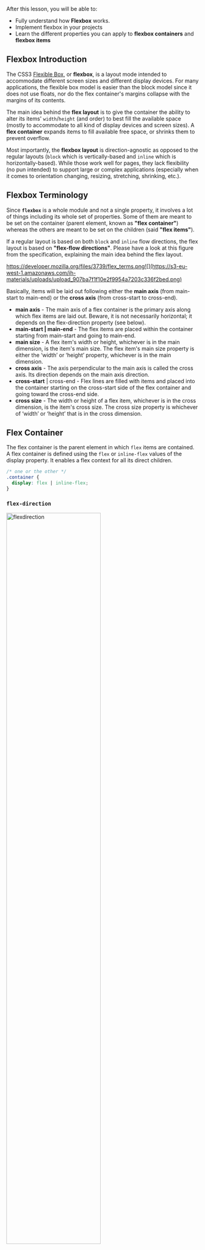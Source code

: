 <!-- ![Ironhack Logo](https://i.imgur.com/1QgrNNw.png)

# CSS | Flexbox -->

After this lesson, you will be able to:

- Fully understand how **Flexbox** works.
- Implement flexbox in your projects
- Learn the different properties you can apply to **flexbox containers** and **flexbox items**

## Flexbox Introduction

The CSS3 [Flexible Box](https://developer.mozilla.org/en-US/docs/Web/CSS/CSS_Flexible_Box_Layout/Using_CSS_flexible_boxes), or **flexbox**, is a layout mode intended to accommodate different screen sizes and different display devices. For many applications, the flexible box model is easier than the block model since it does not use floats, nor do the flex container's margins collapse with the margins of its contents.

The main idea behind the **flex layout** is to give the container the ability to alter its items' `width`/`height` (and order) to best fill the available space (mostly to accommodate to all kind of display devices and screen sizes). A **flex container** expands items to fill available free space, or shrinks them to prevent overflow.

Most importantly, the **flexbox layout** is direction-agnostic as opposed to the regular layouts (`block` which is vertically-based and `inline` which is horizontally-based). While those work well for pages, they lack flexibility (no pun intended) to support large or complex applications (especially when it comes to orientation changing, resizing, stretching, shrinking, etc.).

## Flexbox Terminology

Since **`flexbox`** is a whole module and not a single property, it involves a lot of things including its whole set of properties. Some of them are meant to be set on the container (parent element, known as **"flex container"**) whereas the others are meant to be set on the children (said **"flex items"**).

If a regular layout is based on both `block` and `inline` flow directions, the flex layout is based on **"flex-flow directions"**. Please have a look at this figure from the specification, explaining the main idea behind the flex layout.

https://developer.mozilla.org/files/3739/flex_terms.png![](https://s3-eu-west-1.amazonaws.com/ih-materials/uploads/upload_907ba7f1f10e2f9954a7203c336f2bed.png)

Basically, items will be laid out following either the **main axis** (from main-start to main-end) or the **cross axis** (from cross-start to cross-end).

- **main axis** - The main axis of a flex container is the primary axis along which flex items are laid out. Beware, it is not necessarily horizontal; it depends on the flex-direction property (see below).
- **main-start | main-end** - The flex items are placed within the container starting from main-start and going to main-end.
- **main size** - A flex item's width or height, whichever is in the main dimension, is the item's main size. The flex item's main size property is either the ‘width’ or ‘height’ property, whichever is in the main dimension.
- **cross axis** - The axis perpendicular to the main axis is called the cross axis. Its direction depends on the main axis direction.
- **cross-start** | cross-end - Flex lines are filled with items and placed into the container starting on the cross-start side of the flex container and going toward the cross-end side.
- **cross size** - The width or height of a flex item, whichever is in the cross dimension, is the item's cross size. The cross size property is whichever of ‘width’ or ‘height’ that is in the cross dimension.

## Flex Container

The flex container is the parent element in which `flex` items are contained. A flex container is defined using the `flex` or `inline-flex` values of the display property. It enables a flex context for all its direct children.

```css
/* one or the other */
.container {
  display: flex | inline-flex;
}
```

### `flex-direction`

<img src="https://s3-eu-west-1.amazonaws.com/ih-materials/uploads/upload_9289bdad0bbe881502dee4ab6e6ac084.png" alt="flexdirection" style="width:70%"/>

This establishes the **main-axis**, thus defining the direction flex items are placed in the flex container. **Flexbox** is (aside from optional wrapping) a single-direction layout concept. Think of flex items as primarily laying out either in `horizontal` rows or `vertical` columns.

- **row** (default): left to right in ltr; right to left in rtl
- **row-reverse**: right to left in ltr; left to right in rtl
- **column**: same as row but top to bottom
- **column-reverse**: same as row-reverse but bottom to top

```html
.container { flex-direction: row | row-reverse | column | column-reverse; }
```

### `flex-wrap`

By default, flex items will all try to fit onto one line. You can change that and allow the items to wrap as needed with this property.

- **nowrap** (default): all flex items will be on one line
- **wrap**: flex items will wrap onto multiple lines, from top to bottom.
- **wrap-reverse**: flex items will wrap onto multiple lines from bottom to top.

```css
.container {
  flex-wrap: nowrap | wrap | wrap-reverse;
}
```

On this **CodePen** we can check an example for each of the values that `flex-wrap` property could have.

<iframe height='248' scrolling='no' title='Flex Wrap Example' src='//codepen.io/ironhack/embed/aLyRgL/?height=248&theme-id=0&default-tab=html,result&embed-version=2' frameborder='no' allowtransparency='true' allowfullscreen='true' style='width: 100%;'>See the Pen <a href='https://codepen.io/ironhack/pen/aLyRgL/'>Flex Wrap Example</a> by Ironhack (<a href='https://codepen.io/ironhack'>@ironhack</a>) on <a href='https://codepen.io'>CodePen</a>.
</iframe>

### `flex-flow`

This is a shorthand `flex-direction` and `flex-wrap` properties, which together define the flex container's main and cross axes. The default is **row nowrap**.

```css
.container {
  flex-flow: <‘flex-direction’> <‘flex-wrap’>;
}

/* example: */
.container {
  flex-flow: row wrap-reverse;
}
```

### `justify-content`

This defines the alignment along the **main axis**. It helps distribute extra free space left over when either all the **flex items** on a line are inflexible, or are flexible but have reached their maximum size. It also exerts some control over the alignment of items when they overflow the line.

```html
.container { justify-content: flex-start | flex-end | center | space-between | space-around | space-evenly; }
```

<img src="https://s3-eu-west-1.amazonaws.com/ih-materials/uploads/upload_6baaac5883b7e300d9e1e6bc031bba05.png" alt="" style="width:55%; float:right; margin-left:10px">

- **flex-start** (default): items are packed toward the start line
- **flex-end**: items are packed toward to end line
- **center**: items are centered along the line
- **space-between**: items are evenly distributed in the line; the first item is on the start line, last item on the end line
- **space-around**: items are evenly distributed in the line with equal space around them. Note that visually the spaces aren't equal since all the items have equal space on both sides. The first item will have one unit of space against the container edge, but two units of space between the next item because that next item has its own spacing that applies.
- **space-evenly**: items are distributed so that the spacing between any two items (and the space to the edges) is equal.

### `align-items`

This defines the default behavior for how **flex items** are laid out along the **cross axis** on the current line. Think of it as the `justify-content` version for the **cross-axis** (perpendicular to the main-axis).

```css
.container {
  align-items: flex-start | flex-end | center | baseline | stretch;
}
```

<img src="https://s3-eu-west-1.amazonaws.com/ih-materials/uploads/upload_00c4c431dc53e568cd0956c8143f9bdf.png
" alt="" style="width:55%">

- **stretch** (default): stretch to fill the container (still respect min-width/max-width)
- **flex-start**: cross-start margin edge of the items is placed on the cross-start line
- **flex-end**: cross-end margin edge of the items is placed on the cross-end line
- **center**: items are centered in the cross-axis
- **baseline**: items are aligned such as their baselines align

### `align-content`

This aligns a **flex container's lines** within when there is extra space in the **cross-axis**, similar to how justify-content aligns individual items within the main-axis.

```css
.container {
  align-content: flex-start | flex-end | center | space-between | space-around | stretch;
}
```

<img src="https://s3-eu-west-1.amazonaws.com/ih-materials/uploads/upload_052d0c4e8830dd793c216812f8f1f973.png
" alt="" style="width:65%; float:right; margin-left:10px">

- **stretch** (default): lines stretch to take up the remaining space
- **flex-start**: lines packed to the start of the container
- **flex-end**: lines packed to the end of the container
- **center**: lines packed to the center of the container
- **space-between**: lines evenly distributed; the first line is at the start of the container while the last one is at the end
- **space-around**: lines evenly distributed with equal space around each line

<br><br><br><br>

## Flex items

Same way there are properties for the **flex-container**, we have some for **flex items**.
:::info
Text that is directly contained inside a **flex container** is automatically wrapped in an **anonymous flex item**. However, an anonymous flex item that contains only white space is not rendered, as if it were designated `display: none`.
:::

### `order`

The `order` property allows for reordering the **flex items** within a container. Simply put, with the `order` property you can move a flex-item from one position to another. Just like you would do with “sortable” lists.

By default, flex items are laid out in the source order. However, the order property controls the order in which they appear in the flex container.

```css
.item {
  order: [integer]; /* default is 0 */
}
```

![](https://s3-eu-west-1.amazonaws.com/ih-materials/uploads/upload_37ef8373f6e51301fa8d1b7df43f67ec.png)

### `flex-grow` and `flex-shrink`

![](https://s3-eu-west-1.amazonaws.com/ih-materials/uploads/upload_4cc7f76991fd71195ef4cc3733e33971.png)

The beauty of **flex items** is being “flexible”. The `flex-grow` and `flex-shrink` properties allow us to play around this ‘flexibility’ even more.

This defines the ability for a flex item to grow if necessary. It accepts a unitless value that serves as a proportion. It dictates what amount of the available space inside the flex container the item should take up.

If all items have `flex-grow` set to 1, the remaining space in the container will be distributed equally to all children. If one of the children has a value of 2, the remaining space would take up twice as much space as the others (or it will try to, at least). The same way, `flex-shrink` property controls how much a **flex-item** should "shrink" if there is no extra space.

```css
.item {
  flex-grow: [number]; /* default 0 */
  flex-shrink: [number]; /* default 0 */
}
```

:::info
Negative numbers are invalid.
:::

### `flex-basis`

This defines the default size of an element before the remaining space is distributed. It can be a **length** (e.g. 20%, 5rem, etc.) or a **keyword**.

We can use the following keywords:

- **`auto`**. Means "look at my width or height property".
- **`content`**. Means size it based on the item's content (this keyword isn't well supported yet, so it's hard to test and harder to know what its brethren max-content, min-content, and fit-content do).

```css
.item {
  flex-basis: [length] | auto; /* default auto */
}
```

If set to `0`, the extra space around content isn't factored in. If set to `auto`, the extra space is distributed based on its `flex-grow` value.

![](https://s3-eu-west-1.amazonaws.com/ih-materials/uploads/upload_1bf9b511e090fdfb2bd24d8a7d448bb6.png)

### `flex`

This is the shorthand for `flex-grow`, `flex-shrink` and `flex-basis` combined. The second and third parameters (`flex-shrink` and `flex-basis`) are optional. The default is **`0 1 auto`**.

```css
.item {
  flex: none | [ < 'flex-grow' > < 'flex-shrink' >? || < 'flex-basis' > ];
}
```

:::info
It is recommended that you use this shorthand property rather than set the individual properties. The short hand sets the other values intelligently.
:::

### `align-self`

This allows the default alignment (or the one specified by `align-items`) to be overridden for individual **flex items**.

The available values are the same as `align-items`.

```css
.item {
  align-self: auto | flex-start | flex-end | center | baseline | stretch;
}
```

## Play around with flexbox

Check the following **CodePen** and play a bit with different properties of **flex containers** and **flex items**. It will help you a lot to better understand all the properties :wink:

<iframe height='3743' scrolling='no' title='Flexbox playground' src='//codepen.io/ironhack/embed/RLZXZR/?height=2743&theme-id=0&default-tab=result&embed-version=2' frameborder='no' allowtransparency='true' allowfullscreen='true' style='width: 100%;'>See the Pen <a href='https://codepen.io/ironhack/pen/RLZXZR/'>Flexbox playground</a> by Ironhack (<a href='https://codepen.io/ironhack'>@ironhack</a>) on <a href='https://codepen.io'>CodePen</a>.
</iframe>

## Example

Let´s play with our new awesome skill. Imagine we have a typical right-aligned navigation on the top of our website, but we want to be centered on medium-sized screens, and resize it to a single-column on small devices.

<iframe height='265' scrolling='no' title='Demo Flexbox 2' src='//codepen.io/ironhack/embed/wrqbzE/?height=265&theme-id=0&default-tab=css,result&embed-version=2' frameborder='no' allowtransparency='true' allowfullscreen='true' style='width: 100%;'>See the Pen <a href='https://codepen.io/ironhack/pen/wrqbzE/'>Demo Flexbox 2</a> by Ironhack (<a href='https://codepen.io/ironhack'>@ironhack</a>) on <a href='https://codepen.io'>CodePen</a>.
</iframe>

## Help the Froggy

[Flexbox Froggy](http://flexboxfroggy.com/) is a game where you must help Froggy and friends by writing CSS code!

![](https://s3-eu-west-1.amazonaws.com/ih-materials/uploads/upload_2178ddaae7a6761c02c75417ea0f7a1a.png)

Go ahead! Help Froggy across the 24 levels of the game! :muscle:

## Summary

Flexbox is a super powerful tool for designing the layouts of our web pages. Now you are able to align and distribute space among **flex items** in a **flex container**.

Using `flexbox` ensures us that elements behave predictably when the page layout must accommodate different screen sizes and different display devices.

## Resources

- [Flexbox CheatSheet](http://www.sketchingwithcss.com/samplechapter/cheatsheet.html)
- [FlexyBoxes](http://the-echoplex.net/flexyboxes/)
